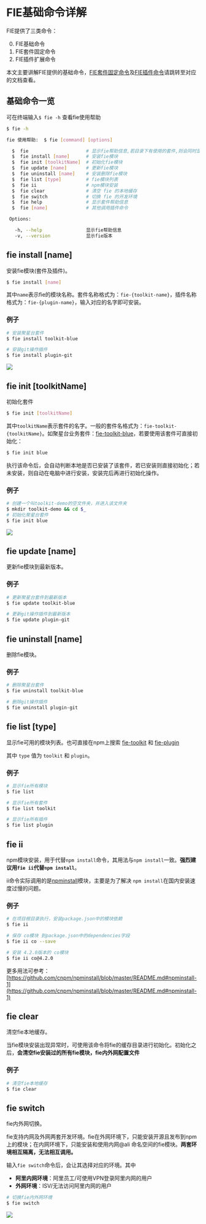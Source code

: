 # FIE基础命令详解

FIE提供了三类命令：

0. FIE基础命令
1. FIE套件固定命令
2. FIE插件扩展命令

本文主要讲解FIE提供的基础命令，[FIE套件固定命令](#)及[FIE插件命令](#)请跳转至对应的文档查看。

## 基础命令一览

可在终端输入`$ fie -h` 查看fie使用帮助

```bash
$ fie -h

fie 使用帮助:  $ fie [command] [options]

  $  fie                     # 显示fie帮助信息,若目录下有使用的套件,则会同时显示套件的帮助信息
  $  fie install [name]      # 安装fie模块
  $  fie init [toolkitName]  # 初始化fie模块
  $  fie update [name]       # 更新fie模块
  $  fie uninstall [name]    # 安装删除fie模块
  $  fie list [type]         # fie模块列表
  $  fie ii                  # npm模块安装
  $  fie clear               # 清空 fie 的本地缓存
  $  fie switch              # 切换 fie 的开发环境
  $  fie help                # 显示套件帮助信息
  $  fie [name]              # 其他调用插件命令

 Options:

   -h, --help                显示fie帮助信息
   -v, --version             显示fie版本
```

## fie install [name]

安装fie模块(套件及插件)。

```bash
$ fie install [name]
```

其中`name`表示fie的模块名称。套件名称格式为：`fie-{toolkit-name}`，插件名称格式为：`fie-{plugin-name}`，输入对应的名字即可安装。

### 例子

```bash
# 安装聚星台套件
$ fie install toolkit-blue

# 安装git操作插件
$ fie install plugin-git
```

![](http://img3.tbcdn.cn/5476e8b07b923/TB19WHcOpXXXXbXaFXXXXXXXXXX)



## fie init [toolkitName]

初始化套件

```bash
$ fie init [toolkitName]
```

其中`toolkitName`表示套件的名字。一般的套件名格式为：`fie-toolkit-{toolkitName}`。如聚星台业务套件：[fie-toolkit-blue](https://github.com/fieteam/fie-toolkit-blue)，若要使用该套件可直接初始化：

```bash
$ fie init blue
```

执行该命令后，会自动判断本地是否已安装了该套件，若已安装则直接初始化；若未安装，则自动在电脑中进行安装，安装完后再进行初始化操作。

### 例子

```bash
# 创建一个叫toolkit-demo的空文件夹，并进入该文件夹
$ mkdir toolkit-demo && cd $_
# 初始化聚星台套件
$ fie init blue
```

[![](http://img3.tbcdn.cn/5476e8b07b923/TB1YRrIOpXXXXXIXVXXXXXXXXXX)](http://img3.tbcdn.cn/5476e8b07b923/TB1YRrIOpXXXXXIXVXXXXXXXXXX)

## fie update [name]

更新fie模块到最新版本。

### 例子

```bash
# 更新聚星台套件到最新版本
$ fie update toolkit-blue

# 更新git操作插件到最新版本
$ fie update plugin-git
```

## fie uninstall [name]

删除fie模块。

### 例子

```bash
# 删除聚星台套件
$ fie uninstall toolkit-blue

# 删除git操作插件
$ fie uninstall plugin-git
```

## fie list [type]

显示fie可用的模块列表。也可直接在npm上搜索 [fie-toolkit](https://www.npmjs.com/search?q=fie-toolkit) 和 [fie-plugin](https://www.npmjs.com/search?q=fie-plugin)

其中 `type` 值为 `toolkit` 和 `plugin`。

### 例子

```bash
# 显示fie所有模块
$ fie list

# 显示fie所有套件
$ fie list toolkit

# 显示fie所有插件
$ fie list plugin
```

## fie ii

npm模块安装，用于代替`npm install`命令，其用法与`npm install`一致。**强烈建议用`fie ii`代替`npm install`**。

ii命令实际调用的是[npminstall](https://www.npmjs.com/package/npminstall)模块，主要是为了解决 `npm install`在国内安装速度过慢的问题。

### 例子

```bash
# 在项目根目录执行，安装package.json中的模块依赖
$ fie ii

# 保存 co模块 到package.json中的dependencies字段
$ fie ii co --save

# 安装 4.2.0版本的 co模块
$ fie ii co@4.2.0
```

更多用法可参考：[https://github.com/cnpm/npminstall/blob/master/README.md#npminstall-1](https://github.com/cnpm/npminstall/blob/master/README.md#npminstall-1)

## fie clear

清空fie本地缓存。

当fie模块安装出现异常时，可使用该命令将fie的缓存目录进行初始化。初始化之后，**会清空fie安装过的所有fie模块，fie内外网配置文件**

### 例子

```bash
# 清空fie本地缓存
$ fie clear
```

## fie switch

fie内外网切换。

fie支持内网及外网两套开发环境。fie在外网环境下，只能安装开源且发布到npm上的模块；在内网环境下，只能安装和使用内网@ali 命名空间的fie模块。**两套环境相互隔离，无法相互调用。**

输入`fie switch`命令后，会让其选择对应的环境。其中

* **阿里内网环境**：阿里员工/可使用VPN登录阿里内网的用户
* **外网环境**：ISV/无法访问阿里内网的用户

```bash
# 切换fie内外网环境
$ fie switch
```

![](http://img3.tbcdn.cn/5476e8b07b923/TB154HrOpXXXXXKapXXXXXXXXXX)



